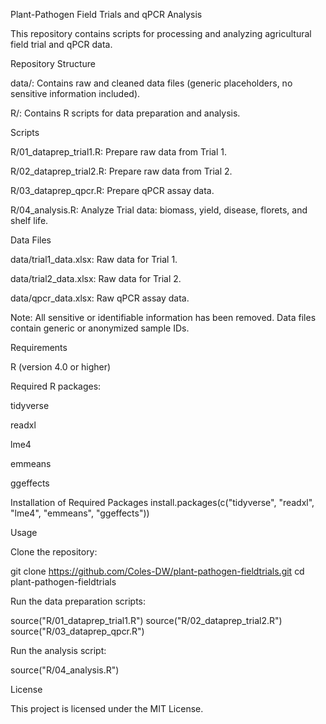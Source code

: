 Plant-Pathogen Field Trials and qPCR Analysis

This repository contains scripts for processing and analyzing agricultural field trial and qPCR data.

Repository Structure

data/: Contains raw and cleaned data files (generic placeholders, no sensitive information included).

R/: Contains R scripts for data preparation and analysis.

Scripts

R/01_dataprep_trial1.R: Prepare raw data from Trial 1.

R/02_dataprep_trial2.R: Prepare raw data from Trial 2.

R/03_dataprep_qpcr.R: Prepare qPCR assay data.

R/04_analysis.R: Analyze Trial data: biomass, yield, disease, florets, and shelf life.

Data Files

data/trial1_data.xlsx: Raw data for Trial 1.

data/trial2_data.xlsx: Raw data for Trial 2.

data/qpcr_data.xlsx: Raw qPCR assay data.

Note: All sensitive or identifiable information has been removed. Data files contain generic or anonymized sample IDs.

Requirements

R (version 4.0 or higher)

Required R packages:

tidyverse

readxl

lme4

emmeans

ggeffects

Installation of Required Packages
install.packages(c("tidyverse", "readxl", "lme4", "emmeans", "ggeffects"))

Usage

Clone the repository:

git clone https://github.com/Coles-DW/plant-pathogen-fieldtrials.git
cd plant-pathogen-fieldtrials


Run the data preparation scripts:

source("R/01_dataprep_trial1.R")
source("R/02_dataprep_trial2.R")
source("R/03_dataprep_qpcr.R")


Run the analysis script:

source("R/04_analysis.R")

License

This project is licensed under the MIT License.
